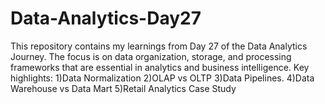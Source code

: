 # Data-Analytics-Day27
This repository contains my learnings from Day 27 of the Data Analytics Journey. The focus is on data organization, storage, and processing frameworks that are essential in analytics and business intelligence.  Key highlights:  1)Data Normalization  2)OLAP vs OLTP  3)Data Pipelines. 4)Data Warehouse vs Data Mart 5)Retail Analytics Case Study
